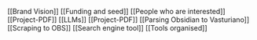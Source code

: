 [[Brand Vision]]
[[Funding and seed]]
[[People who are interested]]
[[Project-PDF]]
[[LLMs]]
[[Project-PDF]]
[[Parsing Obsidian to Vasturiano]]
[[Scraping to OBS]]
[[Search engine tool]]
[[Tools organised]]